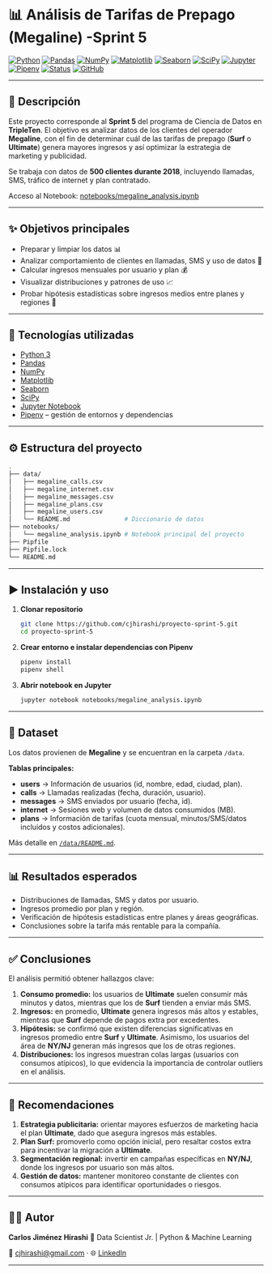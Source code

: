 # 📊 Análisis de Tarifas de Prepago (Megaline) -Sprint 5

[![Python](https://img.shields.io/badge/Python-3.x-blue?logo=python)](https://www.python.org/)
[![Pandas](https://img.shields.io/badge/Pandas-Data%20Analysis-green?logo=pandas)](https://pandas.pydata.org/)
[![NumPy](https://img.shields.io/badge/NumPy-Numerical-lightblue?logo=numpy)](https://numpy.org/)
[![Matplotlib](https://img.shields.io/badge/Matplotlib-Visualization-orange?logo=plotly)](https://matplotlib.org/)
[![Seaborn](https://img.shields.io/badge/Seaborn-Stats%20Plots-teal?logo=python)](https://seaborn.pydata.org/)
[![SciPy](https://img.shields.io/badge/SciPy-Statistics-purple?logo=scipy)](https://scipy.org/)
[![Jupyter](https://img.shields.io/badge/Jupyter-Notebook-orange?logo=jupyter)](https://jupyter.org/)
[![Pipenv](https://img.shields.io/badge/Pipenv-Environment-lightgrey?logo=pypi)](https://pipenv.pypa.io/en/latest/)
[![Status](https://img.shields.io/badge/Project-Sprint%205-blueviolet)]()
[![GitHub](https://img.shields.io/badge/Repo-GitHub-black?logo=github)](https://github.com/cjhirashi/proyecto-sprint-5)

---

## 🚀 Descripción

Este proyecto corresponde al **Sprint 5** del programa de Ciencia de Datos en **TripleTen**.
El objetivo es analizar datos de los clientes del operador **Megaline**, con el fin de determinar cuál de las tarifas de prepago (**Surf** o **Ultimate**) genera mayores ingresos y así optimizar la estrategia de marketing y publicidad.

Se trabaja con datos de **500 clientes durante 2018**, incluyendo llamadas, SMS, tráfico de internet y plan contratado.

Acceso al Notebook: [notebooks/megaline\_analysis.ipynb](https://github.com/cjhirashi/proyecto-sprint-5/blob/main/notebooks/megaline_analysis.ipynb)

---

## ✨ Objetivos principales

* Preparar y limpiar los datos 📊
* Analizar comportamiento de clientes en llamadas, SMS y uso de datos 📱
* Calcular ingresos mensuales por usuario y plan 💰
* Visualizar distribuciones y patrones de uso 📈
* Probar hipótesis estadísticas sobre ingresos medios entre planes y regiones 🧪

---

## 🧰 Tecnologías utilizadas

* [Python 3](https://www.python.org/)
* [Pandas](https://pandas.pydata.org/)
* [NumPy](https://numpy.org/)
* [Matplotlib](https://matplotlib.org/)
* [Seaborn](https://seaborn.pydata.org/)
* [SciPy](https://scipy.org/)
* [Jupyter Notebook](https://jupyter.org/)
* [Pipenv](https://pipenv.pypa.io/en/latest/) – gestión de entornos y dependencias

---

## ⚙️ Estructura del proyecto

```bash
.
├── data/
│   ├── megaline_calls.csv
│   ├── megaline_internet.csv
│   ├── megaline_messages.csv
│   ├── megaline_plans.csv
│   ├── megaline_users.csv
│   └── README.md               # Diccionario de datos
├── notebooks/
│   └── megaline_analysis.ipynb # Notebook principal del proyecto
├── Pipfile
├── Pipfile.lock
└── README.md
```

---

## ▶️ Instalación y uso

1. **Clonar repositorio**

   ```bash
   git clone https://github.com/cjhirashi/proyecto-sprint-5.git
   cd proyecto-sprint-5
   ```

2. **Crear entorno e instalar dependencias con Pipenv**

   ```bash
   pipenv install
   pipenv shell
   ```

3. **Abrir notebook en Jupyter**

   ```bash
   jupyter notebook notebooks/megaline_analysis.ipynb
   ```

---

## 📑 Dataset

Los datos provienen de **Megaline** y se encuentran en la carpeta `/data`.

**Tablas principales:**

* **users** → Información de usuarios (id, nombre, edad, ciudad, plan).
* **calls** → Llamadas realizadas (fecha, duración, usuario).
* **messages** → SMS enviados por usuario (fecha, id).
* **internet** → Sesiones web y volumen de datos consumidos (MB).
* **plans** → Información de tarifas (cuota mensual, minutos/SMS/datos incluidos y costos adicionales).

Más detalle en [`/data/README.md`](https://github.com/cjhirashi/proyecto-sprint-5/blob/main/data/README.md).

---

## 📊 Resultados esperados

* Distribuciones de llamadas, SMS y datos por usuario.
* Ingresos promedio por plan y región.
* Verificación de hipótesis estadísticas entre planes y áreas geográficas.
* Conclusiones sobre la tarifa más rentable para la compañía.

---

## ✅ Conclusiones

El análisis permitió obtener hallazgos clave:

1. **Consumo promedio:** los usuarios de **Ultimate** suelen consumir más minutos y datos, mientras que los de **Surf** tienden a enviar más SMS.
2. **Ingresos:** en promedio, **Ultimate** genera ingresos más altos y estables, mientras que **Surf** depende de pagos extra por excedentes.
3. **Hipótesis:** se confirmó que existen diferencias significativas en ingresos promedio entre **Surf** y **Ultimate**. Asimismo, los usuarios del área de **NY/NJ** generan más ingresos que los de otras regiones.
4. **Distribuciones:** los ingresos muestran colas largas (usuarios con consumos atípicos), lo que evidencia la importancia de controlar outliers en el análisis.

---

## 📌 Recomendaciones

1. **Estrategia publicitaria:** orientar mayores esfuerzos de marketing hacia el plan **Ultimate**, dado que asegura ingresos más estables.
2. **Plan Surf:** promoverlo como opción inicial, pero resaltar costos extra para incentivar la migración a **Ultimate**.
3. **Segmentación regional:** invertir en campañas específicas en **NY/NJ**, donde los ingresos por usuario son más altos.
4. **Gestión de datos:** mantener monitoreo constante de clientes con consumos atípicos para identificar oportunidades o riesgos.

---

## 👨‍💻 Autor

**Carlos Jiménez Hirashi**
💼 Data Scientist Jr. | Python & Machine Learning

📧 [cjhirashi@gmail.com](mailto:cjhirashi@gmail.com) · 🌐 [LinkedIn](https://www.linkedin.com/in/cjhirashi)

---
